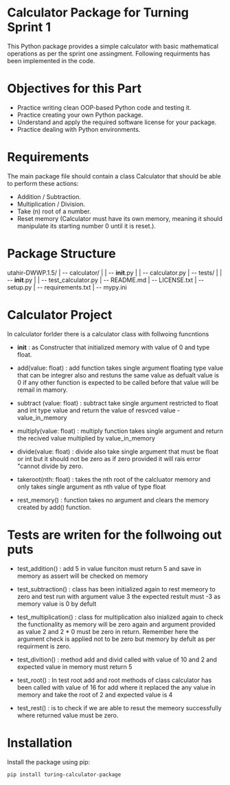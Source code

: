 # Calculator Package for Turning Sprint 1

This Python package provides a simple calculator with basic mathematical operations as per the sprint one assingment. Following requirments has been implemented in the code.

# Objectives for this Part
 - Practice writing clean OOP-based Python code and testing it.
 - Practice creating your own Python package.
 - Understand and apply the required software license for your package.
 - Practice dealing with Python environments.

# Requirements
The main package file should contain a class Calculator that should be able to perform these actions:

- Addition / Subtraction.
- Multiplication / Division.
- Take (n) root of a number.
- Reset memory (Calculator must have its own memory, meaning it should manipulate its starting number 0 until it is reset.).

# Package Structure
utahir-DWWP.1.5/
| -- calculator/
|   | -- __init__.py
|   | -- calculator.py
| -- tests/
|   | -- __init__.py
|   | -- test_calculator.py
| -- README.md
| -- LICENSE.txt
| -- setup.py
| -- requirements.txt
| -- mypy.ini

# Calculator Project
In calculator forlder there is a calculator class with follwoing funcntions

- __init__ : as Constructer that initialized memory with value of 0 and type float.

- add(value: float) : add function takes single argument floating type value that can be integrer also and restuns the same value as defualt value is 0 if any other function is expected to be called before that value will be remail in mamory.

- subtract (value: float) : subtract take single argument restricted to float and int type value and return the value of resvced value - value_in_memory

- multiply(value: float) : multiply function takes single argument and return the recived value multiplied by value_in_memory

- divide(value: float) : divide also take single argument that must be float or int but it should not be zero as if zero provided it will rais error "cannot divide by zero.

- takeroot(nth: float) : takes the nth root of the calcluator memory and only takes single argument as nth value of type float

- rest_memory() : function takes no argument and clears the memory created by add() function.

# Tests are writen for the follwoing out puts

- test_addition() : add 5 in value funciton must return 5 and save in memory as assert will be checked on memory 

- test_subtraction() : class has been initialized again to rest memeory to zero and test run with argument value 3 the expected restult must -3 as memory value is 0 by defult

- test_multiplication() :  class for multiplication also inialized again to check the functionality as memory will be zero again and argument provided as value 2 and 2 * 0 must be zero in return. Remember here the argument check is applied not to be zero but memory by defult as per requirment is zero.

- test_divition() : method add and divid called with value of 10 and 2 and expected value in memory must return 5

- test_root() : In test root add and root methods of class calculator has been called with value of 16 for add where it replaced the any value in memory and take the root of 2 and expected value is 4

- test_rest() :  is to check if we are able to resut the memeory successfully where returned value must be zero.




# Installation

Install the package using pip:

```bash
pip install turing-calculator-package
